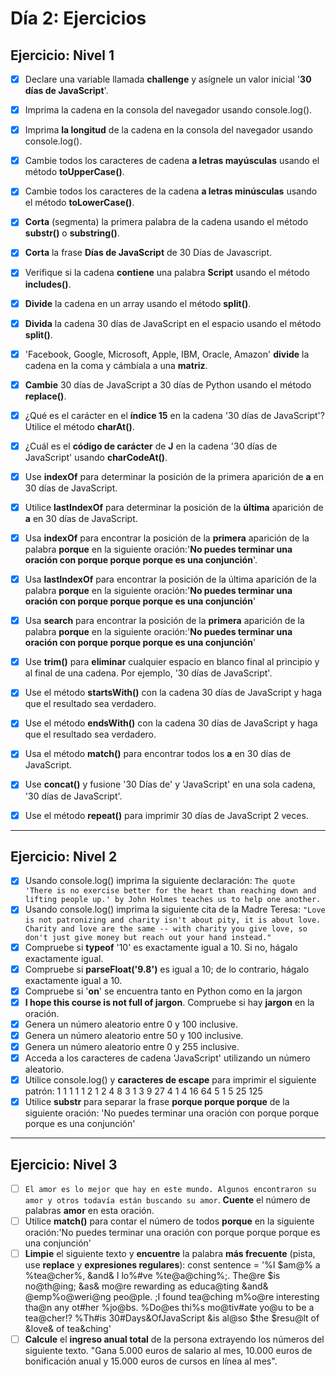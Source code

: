 # **Día 2: Ejercicios**

## **Ejercicio: Nivel 1**

- [x] Declare una variable llamada **challenge** y asígnele un valor inicial '**30 días de JavaScript**'.

- [x] Imprima la cadena en la consola del navegador usando console.log().

- [x] Imprima **la longitud** de la cadena en la consola del navegador usando console.log().

- [x] Cambie todos los caracteres de cadena **a letras mayúsculas** usando el método **toUpperCase()**.

- [x] Cambie todos los caracteres de la cadena **a letras minúsculas** usando el método **toLowerCase()**.

- [x] **Corta** (segmenta) la primera palabra de la cadena usando el método **substr()** o **substring()**.

- [x] **Corta** la frase **Días de JavaScript** de 30 Días de Javascript.

- [x] Verifique si la cadena **contiene** una palabra **Script** usando el método **includes()**.

- [x] **Divide** la cadena en un array usando el método **split()**.

- [x] **Divida** la cadena 30 días de JavaScript en el espacio usando el método **split()**.

- [x] 'Facebook, Google, Microsoft, Apple, IBM, Oracle, Amazon' **divide** la cadena en la coma y cámbiala a una **matriz**.

- [x] **Cambie** 30 días de JavaScript a 30 días de Python usando el método **replace()**.

- [x] ¿Qué es el carácter en el **índice 15** en la cadena '30 días de JavaScript'? Utilice el método **charAt()**.

- [x] ¿Cuál es el **código de carácter** de **J** en la cadena '30 días de JavaScript' usando **charCodeAt()**.

- [x] Use **indexOf** para determinar la posición de la primera aparición de **a** en 30 días de JavaScript.

- [x] Utilice **lastIndexOf** para determinar la posición de la **última** aparición de **a** en 30 días de JavaScript.

- [x] Usa **indexOf** para encontrar la posición de la **primera** aparición de la palabra **porque** en la siguiente oración:'**No puedes terminar una oración con porque porque porque es una conjunción**'.

- [x] Usa **lastIndexOf** para encontrar la posición de la última aparición de la palabra **porque** en la siguiente oración:'**No puedes terminar una oración con porque porque porque es una conjunción**'

- [x] Usa **search** para encontrar la posición de la **primera** aparición de la palabra **porque** en la siguiente oración:'**No puedes terminar una oración con porque porque porque es una conjunción**'

- [x] Use **trim()** para **eliminar** cualquier espacio en blanco final al principio y al final de una cadena. Por ejemplo, '30 días de JavaScript'.

- [x] Use el método **startsWith()** con la cadena 30 días de JavaScript y haga que el resultado sea verdadero.

- [x] Use el método **endsWith()** con la cadena 30 días de JavaScript y haga que el resultado sea verdadero.

- [x] Usa el método **match()** para encontrar todos los **a** en 30 días de JavaScript.

- [x] Use **concat()** y fusione '30 Días de' y 'JavaScript' en una sola cadena, '30 días de JavaScript'.

- [x] Use el método **repeat()** para imprimir 30 días de JavaScript 2 veces.

---

## **Ejercicio: Nivel 2**

- [x] Usando console.log() imprima la siguiente declaración:
      `The quote 'There is no exercise better for the heart than reaching down and lifting people up.' by John Holmes teaches us to help one another.`
- [x] Usando console.log() imprima la siguiente cita de la Madre Teresa:
      `"Love is not patronizing and charity isn't about pity, it is about love. Charity and love are the same -- with charity you give love, so don't just give money but reach out your hand instead."`
- [x] Compruebe si **typeof** '10' es exactamente igual a 10. Si no, hágalo exactamente igual.
- [x] Compruebe si **parseFloat('9.8')** es igual a 10; de lo contrario, hágalo exactamente igual a 10.
- [x] Compruebe si '**on**' se encuentra tanto en Python como en la jargon
- [x] **I hope this course is not full of jargon**. Compruebe si hay **jargon** en la oración.
- [x] Genera un número aleatorio entre 0 y 100 inclusive.
- [x] Genera un número aleatorio entre 50 y 100 inclusive.
- [x] Genera un número aleatorio entre 0 y 255 inclusive.
- [x] Acceda a los caracteres de cadena 'JavaScript' utilizando un número aleatorio.
- [x] Utilice console.log() y **caracteres de escape** para imprimir el siguiente patrón:
      1 1 1 1 1
      2 1 2 4 8
      3 1 3 9 27
      4 1 4 16 64
      5 1 5 25 125
- [x] Utilice **substr** para separar la frase **porque porque porque** de la siguiente oración: 'No puedes terminar una oración con porque porque porque es una conjunción'

---

## **Ejercicio: Nivel 3**

- [ ] `El amor es lo mejor que hay en este mundo. Algunos encontraron su amor y otros todavía están buscando su amor`. **Cuente** el número de palabras **amor** en esta oración.
- [ ] Utilice **match()** para contar el número de todos **porque** en la siguiente oración:'No puedes terminar una oración con porque porque porque es una conjunción'
- [ ] **Limpie** el siguiente texto y **encuentre** la palabra **más frecuente** (pista, use **replace** y **expresiones regulares**):
      const sentence = '%I $am@% a %tea@cher%, &and& I lo%#ve %te@a@ching%;. The@re $is no@th@ing; &as& mo@re rewarding as educa@ting &and& @emp%o@weri@ng peo@ple. ;I found tea@ching m%o@re interesting tha@n any ot#her %jo@bs. %Do@es thi%s mo@tiv#ate yo@u to be a tea@cher!? %Th#is 30#Days&OfJavaScript &is al@so $the $resu@lt of &love& of tea&ching'
- [ ] **Calcule** el **ingreso anual total** de la persona extrayendo los números del siguiente texto. "Gana 5.000 euros de salario al mes, 10.000 euros de bonificación anual y 15.000 euros de cursos en línea al mes".
